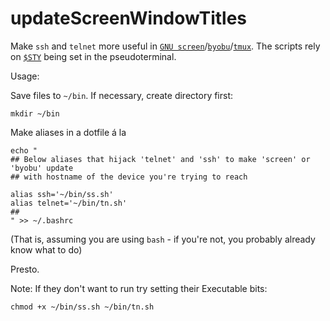 updateScreenWindowTitles
=========

Make `ssh` and `telnet` more useful in [`GNU screen`](http://www.gnu.org/software/screen/ "GNU Screen project home page")/[`byobu`](https://help.ubuntu.com/10.04/serverguide/byobu.html "Ubuntu documentation of byobu")/[`tmux`](http://tmux.sourceforge.net "tmux homepage"). The scripts rely on [`$STY`](http://www.gnu.org/software/screen/manual/html_node/Environment.html "$STY environment variable") being set in the pseudoterminal.

Usage:

Save files to `~/bin`. If necessary, create directory first:

    mkdir ~/bin

Make aliases in a dotfile á la

    echo "
    ## Below aliases that hijack 'telnet' and 'ssh' to make 'screen' or 'byobu' update
    ## with hostname of the device you're trying to reach

    alias ssh='~/bin/ss.sh'
    alias telnet='~/bin/tn.sh'
    ##
    " >> ~/.bashrc

(That is, assuming you are using `bash` - if you're not, you probably already know what to do)

Presto.

Note: If they don't want to run try setting their Executable bits:

    chmod +x ~/bin/ss.sh ~/bin/tn.sh
